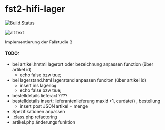 # fst2-hifi-lager

[![Build Status](https://travis-ci.org/TheAppField/fst2-hifi-lager.svg?branch=master)](https://travis-ci.org/TheAppField/fst2-hifi-lager)

![alt text](https://github.com/TheAppField/fst2-hifi-lager/raw/master/assets/img/icon_2.png)

Implementierung der Fallstudie 2

#### TODO:
- bei artikel.hmtml lagerort oder bezeichnung anpassen function (über artikel id)
    - echo false bzw true;
- bei lagerstand.html lagerstand anpassen funciton (über artikel id)
    - insert ins lagerlog
    - echo false bzw true;
- bestelldetails lieferant ????
- bestelldetails insert: lieferantenlieferung maxid +1, curdate() , bestellung
     - insert post JSON artikel + menge
- Spezifikationen anpassen
- .class.php refactoring
- artikel.php änderungs funktion
 
 
 
